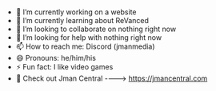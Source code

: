 ### 
- 🔭 I’m currently working on a website
- 🌱 I’m currently learning about ReVanced
- 👯 I’m looking to collaborate on nothing right now
- 🤔 I’m looking for help with nothing right now
- 📫 How to reach me: Discord (jmanmedia)
- 😄 Pronouns: he/him/his
- ⚡ Fun fact: I like video games
- 🔗 Check out Jman Central ----> https://jmancentral.com
